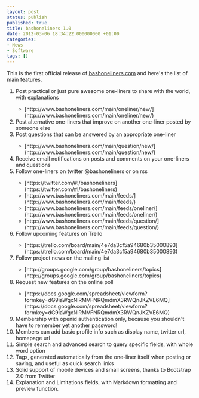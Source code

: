 ```yaml
---
layout: post
status: publish
published: true
title: bashoneliners 1.0
date: 2012-03-06 18:34:22.000000000 +01:00
categories:
- News
- Software
tags: []
---
```

This is the first official release of [bashoneliners.com](http://www.bashoneliners.com/) and here's the list of main features.
<ol>
	<li>Post practical or just pure awesome one-liners to share with the world, with explanations</li>
<ul>
	<li>[http://www.bashoneliners.com/main/oneliner/new/](http://www.bashoneliners.com/main/oneliner/new/)</li>
</ul>
	<li>Post alternative one-liners that improve on another one-liner posted by someone else</li>
	<li>Post questions that can be answered by an appropriate one-liner</li>
<ul>
	<li>[http://www.bashoneliners.com/main/question/new/](http://www.bashoneliners.com/main/question/new/)</li>
</ul>
	<li>Receive email notifications on posts and comments on your one-liners and questions</li>
	<li>Follow one-liners on twitter @bashoneliners or on rss</li>
<ul>
	<li>[https://twitter.com/#!/bashoneliners](https://twitter.com/#!/bashoneliners)</li>
	<li>[http://www.bashoneliners.com/main/feeds/](http://www.bashoneliners.com/main/feeds/)</li>
	<li>[http://www.bashoneliners.com/main/feeds/oneliner/](http://www.bashoneliners.com/main/feeds/oneliner/)</li>
	<li>[http://www.bashoneliners.com/main/feeds/question/](http://www.bashoneliners.com/main/feeds/question/)</li>
</ul>
	<li>Follow upcoming features on Trello</li>
<ul>
	<li>[https://trello.com/board/main/4e7da3cf5a94680b35000893](https://trello.com/board/main/4e7da3cf5a94680b35000893)</li>
</ul>
	<li>Follow project news on the mailing list</li>
<ul>
	<li>[http://groups.google.com/group/bashoneliners/topics](http://groups.google.com/group/bashoneliners/topics)</li>
</ul>
	<li>Request new features on the online poll</li>
<ul>
	<li>[https://docs.google.com/spreadsheet/viewform?formkey=dG9iaWgxNlRMVFNRQmdmX3RWQnJKZVE6MQ](https://docs.google.com/spreadsheet/viewform?formkey=dG9iaWgxNlRMVFNRQmdmX3RWQnJKZVE6MQ)</li>
</ul>
	<li>Membership with openid authentication only, because you shouldn't have to remember yet another password!</li>
	<li>Members can add basic profile info such as display name, twitter url, homepage url</li>
	<li>Simple search and advanced search to query specific fields, with whole word option</li>
	<li>Tags, generated automatically from the one-liner itself when posting or saving, and useful as quick search links</li>
	<li>Solid support of mobile devices and small screens, thanks to Bootstrap 2.0 from Twitter</li>
	<li>Explanation and Limitations fields, with Markdown formatting and preview function.</li>
</ol>

